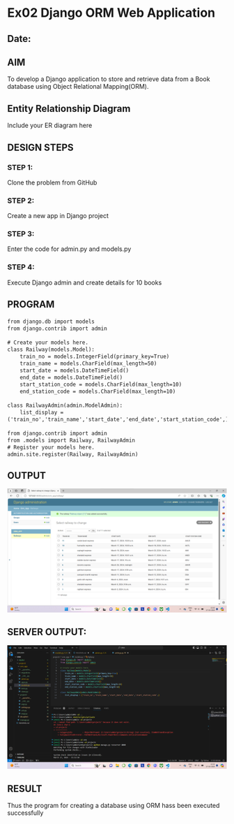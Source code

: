 # Ex02 Django ORM Web Application
## Date: 

## AIM
To develop a Django application to store and retrieve data from a Book database using Object Relational Mapping(ORM).

## Entity Relationship Diagram

Include your ER diagram here

## DESIGN STEPS

### STEP 1:
Clone the problem from GitHub

### STEP 2:
Create a new app in Django project

### STEP 3:
Enter the code for admin.py and models.py

### STEP 4:
Execute Django admin and create details for 10 books

## PROGRAM
```
from django.db import models
from django.contrib import admin

# Create your models here.
class Railway(models.Model):
    train_no = models.IntegerField(primary_key=True)
    train_name = models.CharField(max_length=50)
    start_date = models.DateTimeField()
    end_date = models.DateTimeField()
    start_station_code = models.CharField(max_length=10)
    end_station_code = models.CharField(max_length=10)

class RailwayAdmin(admin.ModelAdmin):
    list_display = ('train_no','train_name','start_date','end_date','start_station_code',)

from django.contrib import admin
from .models import Railway, RailwayAdmin
# Register your models here.
admin.site.register(Railway, RailwayAdmin)
```
## OUTPUT

![output](./project2/output.png)

## SERVER OUTPUT:
![serveroutput](./project2/serverourpur.png)


## RESULT
Thus the program for creating a database using ORM hass been executed successfully
